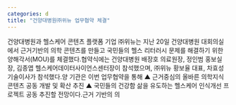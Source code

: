 ```yaml
---
categories: d
title: "건양대병원㈜위뉴 업무협약 체결"
---
```

건양대병원과 헬스케어 콘텐츠 플랫폼 기업 ㈜위뉴는 지난 20일 건양대병원 대회의실에서 근거기반의 의학 콘텐츠를 만들고 국민들의 헬스 리터러시 문제를 해결하기 위한 양해각서(MOU)를 체결했다.협약식에는 건양대병원 배장호 의료원장, 정인범 홍보실장, 김종엽 헬스케어데이터사이언스센터장이 참석했으며, ㈜위뉴 황보율 대표, 차효성 기술이사가 참석했다.양 기관은 이번 업무협약을 통해 ▲ 근거중심의 올바른 의학지식 콘텐츠 공동 개발 및 확산 추진 ▲ 국민들의 건강함 삶을 유도하는 헬스케어 인식개선 프로젝트 공동 추진할 전망이다.근거 기반의 의